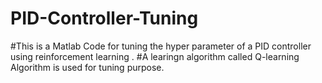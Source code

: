 # PID-Controller-Tuning
#This is a Matlab Code for tuning the hyper parameter of a PID controller using reinforcement learning . 
#A learingn algorithm called Q-learning Algorithm is used for tuning purpose.


